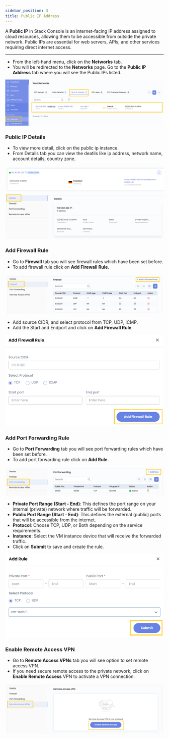 ```yaml
---
sidebar_position: 3
title: Public IP Address
---
```


A **Public IP** in Stack Console is an internet-facing IP address assigned to cloud resources, allowing them to be accessible from outside the private network. Public IPs are essential for web servers, APIs, and other services requiring direct internet access.

-----

- From the left-hand menu, click on the **Networks** tab.
- You will be redirected to the **Networks** page. Go to the **Public IP Address** tab where you will see the Public IPs listed.

![alt text](images/public_ip_1.png)

### Public IP Details

- To view more detail, click on the public ip instance.
- From Details tab you can view the deatils like ip address, network name, account details, country zone.

![alt text](images/public_ip_2.png)

### Add Firewall Rule

- Go to **Firewall** tab you will see firewall rules which have been set before. 
- To add firewall rule click on **Add Firewall Rule**.

![alt text](images/public_ip_3.png)

- Add source CIDR, and select protocol from TCP, UDP, ICMP.
- Add the Start and Endport and click on **Add Firewall Rule**.

![alt text](images/public_ip_4.png)

### Add Port Forwarding Rule

- Go to **Port Forwarding** tab you will see port forwarding rules which have been set before. 
- To add port forwarding rule click on **Add Rule**.

![alt text](images/public_ip_5.png)

- **Private Port Range (Start - End)**: This defines the port range on your internal (private) network where traffic will be forwarded.
- **Public Port Range (Start - End)**: This defines the external (public) ports that will be accessible from the internet.
- **Protocol**: Choose TCP, UDP, or Both depending on the service requirements.
- **Instance**: Select the VM instance device that will receive the forwarded traffic.
- Click on **Submit** to save and create the rule.

![alt text](images/public_ip_6.png)

### Enable Remote Access VPN

- Go to **Remote Access VPNs** tab you will see option to set remote access VPN.
- If you need secure remote access to the private network, click on **Enable Remote Access** VPN to activate a VPN connection.

![alt text](images/public_ip_7.png)

